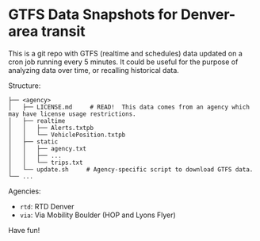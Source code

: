 # GTFS Data Snapshots for Denver-area transit

This is a git repo with GTFS (realtime and schedules) data updated on a cron job
running every 5 minutes.  It could be useful for the purpose of analyzing data
over time, or recalling historical data.

Structure:

```
├── <agency>
│   ├── LICENSE.md     # READ!  This data comes from an agency which may have license usage restrictions.
│   ├── realtime
│   │   ├── Alerts.txtpb
│   │   └── VehiclePosition.txtpb
│   ├── static
│   │   ├── agency.txt
│   │   ├── ...
│   │   └── trips.txt
│   └── update.sh     # Agency-specific script to download GTFS data.
└── ...
```

Agencies:

* `rtd`: RTD Denver
* `via`: Via Mobility Boulder (HOP and Lyons Flyer)

Have fun!
